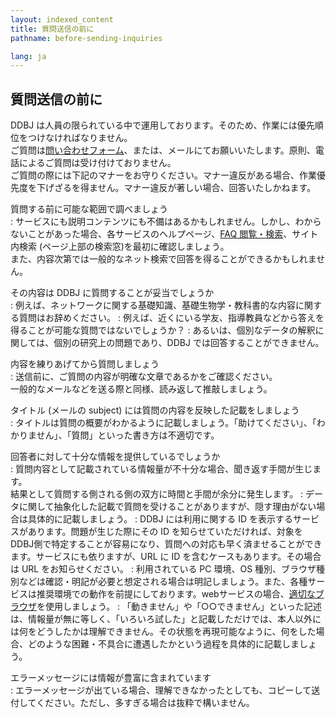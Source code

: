 ```yaml
---
layout: indexed_content
title: 質問送信の前に
pathname: before-sending-inquiries

lang: ja
---
```


## 質問送信の前に

DDBJ は人員の限られている中で運用しております。そのため、作業には優先順位をつけなければなりません。  
ご質問は[問い合わせフォーム](/contact-ddbj.html)、または、メールにてお願いいたします。原則、電話によるご質問は受け付けておりません。  
ご質問の際には下記のマナーをお守りください。マナー違反がある場合、作業優先度を下げざるを得ません。マナー違反が著しい場合、回答いたしかねます。

質問する前に可能な範囲で調べましょう  
: サービスにも説明コンテンツにも不備はあるかもしれません。しかし、わからないことがあった場合、各サービスのヘルプページ、[FAQ 閲覧・検索](/faq/ja/index.html)、サイト内検索 (ページ上部の検索窓)を最初に確認しましょう｡<br>また、内容次第では一般的なネット検索で回答を得ることができるかもしれません。

その内容は DDBJ に質問することが妥当でしょうか  
: 例えば、ネットワークに関する基礎知識、基礎生物学・教科書的な内容に関する質問はお辞めください。
: 例えば、近くにいる学友、指導教員などから答えを得ることが可能な質問ではないでしょうか？
: あるいは、個別なデータの解釈に関しては、個別の研究上の問題であり、DDBJ では回答することができません。

内容を練りあげてから質問しましょう  
: 送信前に、ご質問の内容が明確な文章であるかをご確認ください。<br>一般的なメールなどを送る際と同様、読み返して推敲しましょう。

タイトル (メールの subject) には質問の内容を反映した記載をしましょう  
: タイトルは質問の概要がわかるように記載しましょう。「助けてください」、「わかりません」、「質問」といった書き方は不適切です。

回答者に対して十分な情報を提供しているでしょうか  
: 質問内容として記載されている情報量が不十分な場合、聞き返す手間が生じます。<br>結果として質問する側される側の双方に時間と手間が余分に発生します。
: データに関して抽象化した記載で質問を受けることがありますが、隠す理由がない場合は具体的に記載しましょう。
: DDBJ には利用に関する ID を表示するサービスがあります。問題が生じた際にその ID を知らせていただければ、対象を DDBJ側で特定することが容易になり、質問への対応も早く済ませることができます。サービスにも依りますが、URL に ID を含むケースもあります。その場合は URL をお知らせください。
: 利用されている PC 環境、OS 種別、ブラウザ種別などは確認・明記が必要と想定される場合は明記しましょう。また、各種サービスは推奨環境での動作を前提にしております。webサービスの場合、[適切なブラウザ](/faq/ja/recommended-os-browser.html)を使用しましょう。
: 「動きません」や「○○できません」といった記述は、情報量が無に等しく、「いろいろ試した」と記載しただけでは、本人以外には何をどうしたかは理解できません。その状態を再現可能なように、何をした場合、どのような困難・不具合に遭遇したかという過程を具体的に記載しましょう。

エラーメッセージには情報が豊富に含まれています  
: エラーメッセージが出ている場合、理解できなかったとしても、コピーして送付してください。ただし、多すぎる場合は抜粋で構いません。
